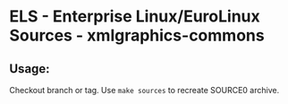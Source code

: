 # ELS - Enterprise Linux/EuroLinux Sources - xmlgraphics-commons
 
## Usage:
  Checkout branch or tag. Use `make sources` to recreate  SOURCE0 archive.
